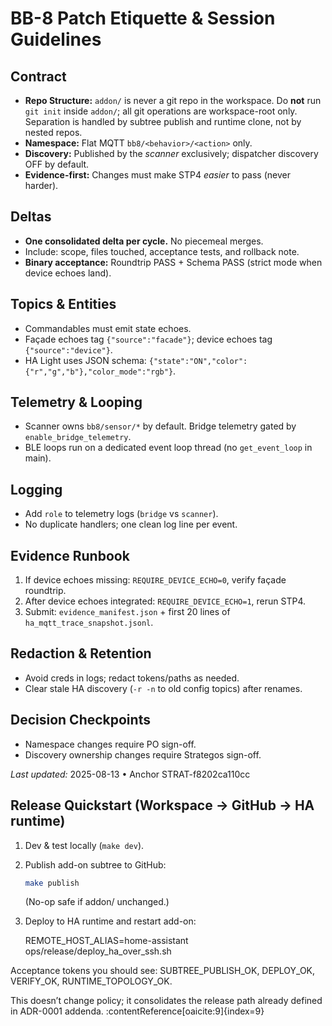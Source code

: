 # BB-8 Patch Etiquette & Session Guidelines


## Contract

- **Repo Structure:** `addon/` is never a git repo in the workspace. Do **not** run `git init` inside `addon/`; all git operations are workspace-root only. Separation is handled by subtree publish and runtime clone, not by nested repos.
- **Namespace:** Flat MQTT `bb8/<behavior>/<action>` only.
- **Discovery:** Published by the *scanner* exclusively; dispatcher discovery OFF by default.
- **Evidence-first:** Changes must make STP4 *easier* to pass (never harder).

## Deltas

- **One consolidated delta per cycle.** No piecemeal merges.
- Include: scope, files touched, acceptance tests, and rollback note.
- **Binary acceptance:** Roundtrip PASS + Schema PASS (strict mode when device echoes land).

## Topics & Entities

- Commandables must emit state echoes.
- Façade echoes tag `{"source":"facade"}`; device echoes tag `{"source":"device"}`.
- HA Light uses JSON schema: `{"state":"ON","color":{"r","g","b"},"color_mode":"rgb"}`.

## Telemetry & Looping

- Scanner owns `bb8/sensor/*` by default. Bridge telemetry gated by `enable_bridge_telemetry`.
- BLE loops run on a dedicated event loop thread (no `get_event_loop` in main).

## Logging

- Add `role` to telemetry logs (`bridge` vs `scanner`).
- No duplicate handlers; one clean log line per event.

## Evidence Runbook

1. If device echoes missing: `REQUIRE_DEVICE_ECHO=0`, verify façade roundtrip.
2. After device echoes integrated: `REQUIRE_DEVICE_ECHO=1`, rerun STP4.
3. Submit: `evidence_manifest.json` + first 20 lines of `ha_mqtt_trace_snapshot.jsonl`.

## Redaction & Retention

- Avoid creds in logs; redact tokens/paths as needed.
- Clear stale HA discovery (`-r -n` to old config topics) after renames.

## Decision Checkpoints

- Namespace changes require PO sign-off.
- Discovery ownership changes require Strategos sign-off.

*Last updated:* 2025-08-13 • Anchor STRAT-f8202ca110cc

## Release Quickstart (Workspace → GitHub → HA runtime)

1. Dev & test locally (`make dev`).
2. Publish add-on subtree to GitHub:
	```sh
	make publish
	```

	(No-op safe if addon/ unchanged.)
3. Deploy to HA runtime and restart add-on:

	REMOTE_HOST_ALIAS=home-assistant ops/release/deploy_ha_over_ssh.sh

Acceptance tokens you should see: SUBTREE_PUBLISH_OK, DEPLOY_OK, VERIFY_OK, RUNTIME_TOPOLOGY_OK.

This doesn’t change policy; it consolidates the release path already defined in ADR-0001 addenda. :contentReference[oaicite:9]{index=9}
